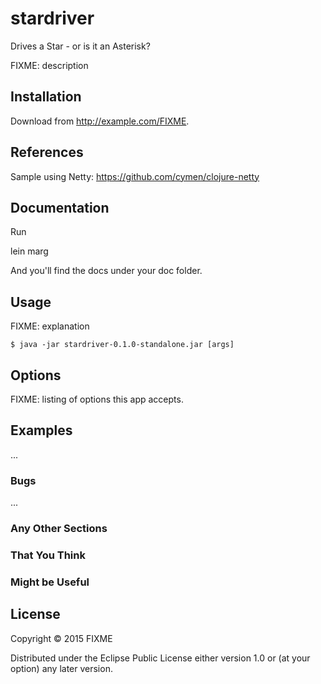 # stardriver

Drives a Star - or is it an Asterisk?

FIXME: description

## Installation

Download from http://example.com/FIXME.

## References

Sample using Netty:
 https://github.com/cymen/clojure-netty



## Documentation

Run

   lein marg

And you'll find the docs under your doc folder.


## Usage

FIXME: explanation

    $ java -jar stardriver-0.1.0-standalone.jar [args]

## Options

FIXME: listing of options this app accepts.

## Examples

...

### Bugs

...

### Any Other Sections
### That You Think
### Might be Useful

## License

Copyright © 2015 FIXME

Distributed under the Eclipse Public License either version 1.0 or (at
your option) any later version.
